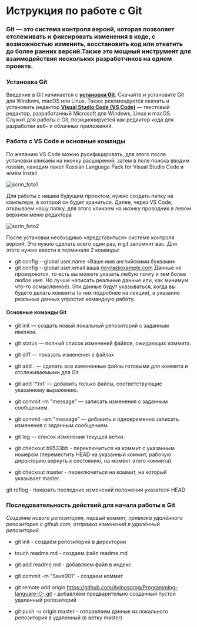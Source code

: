 # **Иструкция по работе с Git** #

### Git — это система контроля версий, которая позволяет отслеживать и фиксировать изменения в коде, с возможностью изменить, восстановить код или откатить до более ранних версий.Также это мощный инструмент для взаимодействия нескольких разработчиков на одном проекте. ###

### **Установка Git** ###

Введение в Git начинается с [**установки Git**](https://git-scm.com/book/ru/v2/Введение-Установка-Git). Скачайте и установите Git для Windows, macOS или Linux. Также рекомендуется скачать и установить редактор [**Visual Studio Code (VS Code)**](https://code.visualstudio.com/) — текстовый редактор, разработанный Microsoft для Windows, Linux и macOS. Служит для работы с Git, позиционируется как редактор кода для разработки веб- и облачных приложений.

### **Работа с VS Code и основные команды** ##

По желанию VS Code можно русифицировать, для этого после установки кликаем на иконку расширений, затем в поле поиска вводим russian, находим пакет Russian Language Pack for Visual Studio Code и жмём Install

![scrin_foto1](foto1.png)

Для работы с нашим будущим проектом, нужно создать папку на компьтере, в которой он будет храниться. Далее, через VS Code, открываем нашу папку, для этого кликаем на иконку проводник в левом верхнем меню редактора

![scrin_foto2](foto2.png)

После установки необходимо «представиться» системе контроля версий. Это нужно сделать всего один раз, и git запомнит вас. Для этого нужно ввести в терминале 2 команды:
* git config --global user.name «Ваше имя английскими буквами»
* git config --global user.email ваша почта@example.com
Данные не проверяются, то есть вы можете указать любую почту и тем более любое имя. Но лучше написать реальные данные или, как минимум что-то осмысленное). Эти данные будут указываться, когда вы будете делать коммиты (о них подробнее на лекции), а указание реальных данных упростит командную работу.

#### **Основные команды Git** ####

* git init — создать новый локальный репозиторий с заданным именем.

* git status — полный список изменений файлов, ожидающих коммита.

* git diff — показать изменения в файлах

* git add . — сделать все измененные файлы готовыми для коммита и отслеживаемыми для Git

* git add '*.txt' — добавить только файлы, соответствующие указанному выражению.

* git commit -m "message" — записать изменения с заданным сообщением.

* git commit -am "message" — добавить и одновременно записать изменения с заданным сообщением.

* git log — список изменения текущей ветки.

* git checkout b9533bb - переключиться на коммит с указанным номером (переместить HEAD на указанный коммит, рабочую директорию вернуть к состоянию, на момент этого коммита).

* git checkout master - переключиться на коммит, на который указывает master.

git reflog - показать последние изменений положения указателя HEAD

 ### **Последовательность действий для начала работы в Git** ###

*Создание нового репозитория, первый коммит, привязка удалённого репозитория с gthub.com, отправка изменений в удалённый репозиторий.*

* git init - создаём репозиторий в директории
* touch readme.md - создаем файл readme.md
* git add readme.md - добавляем файл в индекс
* git commit -m "Save001" - создаем коммит
* git remote add origin https://github.com/Avlnosorog/Programming-languare-C-.git - добавляем предварительно созданный пустой удаленный репозиторий

* git push -u origin master - отправляем данные из локального репозитория в удаленный (в ветку master)